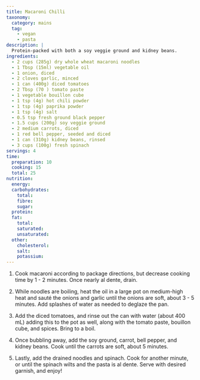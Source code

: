 ```yaml
---
title: Macaroni Chilli
taxonomy:
  category: mains
  tag:
    - vegan
    - pasta
description: |
  Protein-packed with both a soy veggie ground and kidney beans.
ingredients:
  - 2 cups (285g) dry whole wheat macaroni noodles
  - 1 Tbsp (15ml) vegetable oil
  - 1 onion, diced
  - 2 cloves garlic, minced
  - 1 can (400g) diced tomatoes
  - 2 Tbsp (70 ) tomato paste
  - 1 vegetable bouillon cube
  - 1 tsp (4g) hot chili powder
  - 1 tsp (4g) paprika powder
  - 1 tsp (4g) salt
  - 0.5 tsp fresh ground black pepper
  - 1.5 cups (200g) soy veggie ground
  - 2 medium carrots, diced
  - 1 red bell pepper, seeded and diced
  - 1 can (310g) kidney beans, rinsed
  - 3 cups (100g) fresh spinach
servings: 4
time:
  preparation: 10
  cooking: 15
  total: 25
nutrition:
  energy:
  carbohydrates:
    total:
    fibre:
    sugar:
  protein:
  fat:
    total:
    saturated:
    unsaturated:
  other:
    cholesterol:
    salt:
    potassium:
---
```


1. Cook macaroni according to package directions, but decrease cooking time by 1 - 2 minutes. Once nearly al dente, drain.

2. While noodles are boiling, heat the oil in a large pot on medium-high heat and sauté the onions and garlic until the onions are soft, about 3 - 5 minutes. Add splashes of water as needed to deglaze the pan.

3. Add the diced tomatoes, and rinse out the can with water (about 400 mL) adding this to the pot as well, along with the tomato paste, bouillon cube, and spices. Bring to a boil.

4. Once bubbling away, add the soy ground, carrot, bell pepper, and kidney beans. Cook until the carrots are soft, about 5 minutes.

5. Lastly, add the drained noodles and spinach. Cook for another minute, or until the spinach wilts and the pasta is al dente. Serve with desired garnish, and enjoy!
